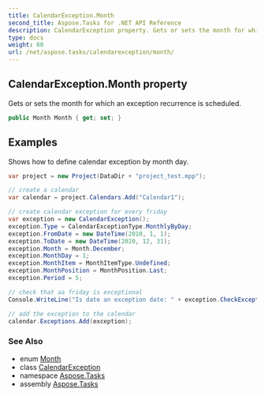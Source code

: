 ```yaml
---
title: CalendarException.Month
second_title: Aspose.Tasks for .NET API Reference
description: CalendarException property. Gets or sets the month for which an exception recurrence is scheduled
type: docs
weight: 60
url: /net/aspose.tasks/calendarexception/month/
---
```

## CalendarException.Month property

Gets or sets the month for which an exception recurrence is scheduled.

```csharp
public Month Month { get; set; }
```

## Examples

Shows how to define calendar exception by month day.

```csharp
var project = new Project(DataDir + "project_test.mpp");

// create a calendar
var calendar = project.Calendars.Add("Calendar1");

// create calendar exception for every friday
var exception = new CalendarException();
exception.Type = CalendarExceptionType.MonthlyByDay;
exception.FromDate = new DateTime(2010, 1, 1);
exception.ToDate = new DateTime(2020, 12, 31);
exception.Month = Month.December;
exception.MonthDay = 1;
exception.MonthItem = MonthItemType.Undefined;
exception.MonthPosition = MonthPosition.Last;
exception.Period = 5;

// check that aa friday is exceptional
Console.WriteLine("Is date an exception date: " + exception.CheckException(new DateTime(2012, 12, 1)));

// add the exception to the calendar
calendar.Exceptions.Add(exception);
```

### See Also

* enum [Month](../../month/)
* class [CalendarException](../)
* namespace [Aspose.Tasks](../../calendarexception/)
* assembly [Aspose.Tasks](../../../)


